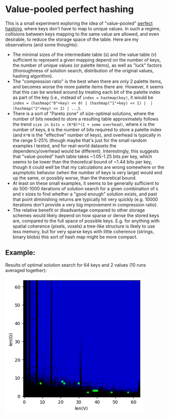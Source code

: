 # Value-pooled perfect hashing

This is a small experiment exploring the idea of "value-pooled" [perfect hashing](https://en.wikipedia.org/wiki/Perfect_hash_function), where keys don't have to map to unique values. In such a regime, collisions between keys mapping to the same value are allowed, and even desirable, to reduce the storage space of the table. Here are my observations (and some thoughts):
* The minimal sizes of the intermediate table (`G`) and the value table (`V`) sufficient to represent a given mapping depend on the number of keys, the number of unique values (or palette items), as well as "luck" factors (thoroughness of solution search, distribution of the original values, hashing algorithm).
* The "compression ratio" is the best when there are only 2 palette items, and becomes worse the more palette items there are. However, it seems that this can be worked around by treating each bit of the palette index as part of the key (i.e., instead of `index = hashmap(key)`, it would be `index = (hashmap("0"+key) << 0) | (hashmap("1"+key) << 1) |  | (hashmap("2"+key) << 2) | ...`).
* There is a sort of "Pareto zone" of size-optimal solutions, where the number of bits needed to store a resulting table approximately follows the trend `size in bits = (K*B)*(1 + some overhead)`, where `K` is the number of keys, `B` is the number of bits required to store a palette index (and `K*B` is the "effective" number of keys), and overhead is typically in the range 5-25% (though maybe that's just for the small random examples I tested, and for real-world datasets the dependency/overhead would be different). Interestingly, this suggests that "value-pooled" hash table takes ~1.05-1.25 bits per key, which seems to be lower than the theoretical bound of ~1.44 bits per key, though it could well be that my calculations are wrong somewhere or the asymptotic behavior (when the number of keys is very large) would end up the same, or possibly worse, than the theoretical bound.
* At least on these small examples, it seems to be generally sufficient to do 500-1000 iterations of solution search for a given combination of `G` and `V` sizes to find whether a "good enough" solution exists, and past that point diminishing returns are typically hit very quickly (e.g. 10000 iterations don't provide a very big improvement in compression ratio).
* The relative benefit or disadvantage compared to other storage schemes would likely depend on how sparse or dense the stored keys are, compared to the full space of possible keys. E.g. for anything with spatial coherence (pixels, voxels) a tree-like structure is likely to use less memory, but for very sparse keys with little coherence (strings, binary blobs) this sort of hash map might be more compact.

## Example:

Results of optimal solution search for 64 keys and 2 values (10 runs averaged together):

![A 2D plot demonstrating the distribution of valid and optimal "value-pooled" perfect-hashing solutions for 64 keys and 2 values](64-keys-2-values.png "64 keys, 2 values")
